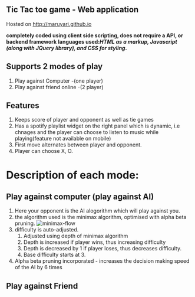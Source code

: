 
## Tic Tac toe game - Web application
 Hosted on http://maruyari.github.io
 
 __completely coded using client side scripting, does not require a API, or backend framework__
   __languages used:_HTML as a markup, Javascript (along with JQuery library), and CSS for styling_.__
   
 
 ## Supports 2 modes of play
 1. Play against Computer -(one player)
 2. Play against friend online -(2 player)
 
 ## Features
 1. Keeps score of player and opponent as well as tie games
 2. Has a spotify playlist widget on the right panel which is dynamic, i.e chnages and the player can choose to listen to music while playing(feature not available on mobile)
 3. First move alternates between player and opponent.
 4. Player can choose X, O.
 # Description of each mode:
 
 ## Play against computer (play against AI)
 1. Here your opponent is the AI alogorithm which will play against you.
 2. the algorithm used is the minimax algorithm, optimised with alpha beta pruning.
 ![minimax-flow](./home/tokoyama/Downloads/400px-Minimax.svg.png)
 3. difficulty is auto-adjusted. 
    1. Adjusted using depth of minimax algorithm
    2. Depth is increased if player wins, thus increasing difficulty
    3. Depth is decreased by 1 if player loses, thus decreases difficulty.
    4. Base difficulty starts at 3.
 4. Alpha beta pruning incorporated - increases the decision making speed of the AI by 6 times
 
    
 
 ## Play against Friend 
 
